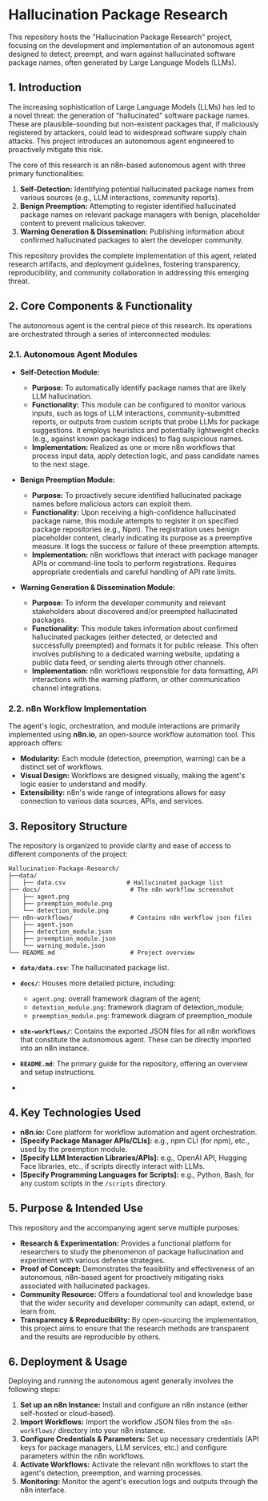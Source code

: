 # Hallucination Package Research

This repository hosts the "Hallucination Package Research" project, focusing on the development and implementation of an autonomous agent designed to detect, preempt, and warn against hallucinated software package names, often generated by Large Language Models (LLMs).

## 1. Introduction

The increasing sophistication of Large Language Models (LLMs) has led to a novel threat: the generation of "hallucinated" software package names. These are plausible-sounding but non-existent packages that, if maliciously registered by attackers, could lead to widespread software supply chain attacks. This project introduces an autonomous agent engineered to proactively mitigate this risk.

The core of this research is an n8n-based autonomous agent with three primary functionalities:
1.  **Self-Detection:** Identifying potential hallucinated package names from various sources (e.g., LLM interactions, community reports).
2.  **Benign Preemption:** Attempting to register identified hallucinated package names on relevant package managers with benign, placeholder content to prevent malicious takeover.
3.  **Warning Generation & Dissemination:** Publishing information about confirmed hallucinated packages to alert the developer community.

This repository provides the complete implementation of this agent, related research artifacts, and deployment guidelines, fostering transparency, reproducibility, and community collaboration in addressing this emerging threat.

## 2. Core Components & Functionality

The autonomous agent is the central piece of this research. Its operations are orchestrated through a series of interconnected modules:

### 2.1. Autonomous Agent Modules

*   **Self-Detection Module:**
    *   **Purpose:** To automatically identify package names that are likely LLM hallucination.
    *   **Functionality:** This module can be configured to monitor various inputs, such as logs of LLM interactions, community-submitted reports, or outputs from custom scripts that probe LLMs for package suggestions. It employs heuristics and potentially lightweight checks (e.g., against known package indices) to flag suspicious names.
    *   **Implementation:** Realized as one or more n8n workflows that process input data, apply detection logic, and pass candidate names to the next stage.

*   **Benign Preemption Module:**
    *   **Purpose:** To proactively secure identified hallucinated package names before malicious actors can exploit them.
    *   **Functionality:** Upon receiving a high-confidence hallucinated package name, this module attempts to register it on specified package repositories (e.g., Npm). The registration uses benign placeholder content, clearly indicating its purpose as a preemptive measure. It logs the success or failure of these preemption attempts.
    *   **Implementation:** n8n workflows that interact with package manager APIs or command-line tools to perform registrations. Requires appropriate credentials and careful handling of API rate limits.

*   **Warning Generation & Dissemination Module:**
    *   **Purpose:** To inform the developer community and relevant stakeholders about discovered and/or preempted hallucinated packages.
    *   **Functionality:** This module takes information about confirmed hallucinated packages (either detected, or detected and successfully preempted) and formats it for public release. This often involves publishing to a dedicated warning website, updating a public data feed, or sending alerts through other channels.
    *   **Implementation:** n8n workflows responsible for data formatting, API interactions with the warning platform, or other communication channel integrations.

### 2.2. n8n Workflow Implementation
The agent's logic, orchestration, and module interactions are primarily implemented using **n8n.io**, an open-source workflow automation tool. This approach offers:
*   **Modularity:** Each module (detection, preemption, warning) can be a distinct set of workflows.
*   **Visual Design:** Workflows are designed visually, making the agent's logic easier to understand and modify.
*   **Extensibility:** n8n's wide range of integrations allows for easy connection to various data sources, APIs, and services.

## 3. Repository Structure

The repository is organized to provide clarity and ease of access to different components of the project:

```
Hallucination-Package-Research/
├──data/
│   ├── data.csv                 # Hallucinated package list
├── docs/                         # The n8n workflow screenshot
│   ├── agent.png
│   ├── preemption_module.png
│   └── detection_module.png
├── n8n-workflows/                # Contains n8n workflow json files
│   ├── agent.json
│   ├── detection_module.json
│   ├── preemption_module.json
│   └── warning_module.json
└── README.md                     # Project overview
```

*   **`data/data.csv`**: The hallucinated package list.
*   **`docs/`**: Houses more detailed picture, including:
    *   `agent.png`: overall framework diagram of the  agent;
    *   `detextion_module.png`: framework diagram of detextion_module;
    *   `preemption_module.png`: framework diagram of preemption_module

*   **`n8n-workflows/`**: Contains the exported JSON files for all n8n workflows that constitute the autonomous agent. These can be directly imported into an n8n instance.
*   **`README.md`**: The primary guide for the repository, offering an overview and setup instructions.
*   
## 4. Key Technologies Used

*   **n8n.io:** Core platform for workflow automation and agent orchestration.
*   **[Specify Package Manager APIs/CLIs]:** e.g., npm CLI (for npm), etc., used by the preemption module.
*   **[Specify LLM Interaction Libraries/APIs]:** e.g., OpenAI API, Hugging Face libraries, etc., if scripts directly interact with LLMs.
*   **[Specify Programming Languages for Scripts]:** e.g., Python, Bash, for any custom scripts in the `/scripts` directory.

## 5. Purpose & Intended Use

This repository and the accompanying agent serve multiple purposes:

*   **Research & Experimentation:** Provides a functional platform for researchers to study the phenomenon of package hallucination and experiment with various defense strategies.
*   **Proof of Concept:** Demonstrates the feasibility and effectiveness of an autonomous, n8n-based agent for proactively mitigating risks associated with hallucinated packages.
*   **Community Resource:** Offers a foundational tool and knowledge base that the wider security and developer community can adapt, extend, or learn from.
*   **Transparency & Reproducibility:** By open-sourcing the implementation, this project aims to ensure that the research methods are transparent and the results are reproducible by others.

## 6. Deployment & Usage

Deploying and running the autonomous agent generally involves the following steps:

1.  **Set up an n8n Instance:** Install and configure an n8n instance (either self-hosted or cloud-based).
2.  **Import Workflows:** Import the workflow JSON files from the `n8n-workflows/` directory into your n8n instance.
3.  **Configure Credentials & Parameters:** Set up necessary credentials (API keys for package managers, LLM services, etc.) and configure parameters within the n8n workflows.
4.  **Activate Workflows:** Activate the relevant n8n workflows to start the agent's detection, preemption, and warning processes.
5.  **Monitoring:** Monitor the agent's execution logs and outputs through the n8n interface.




